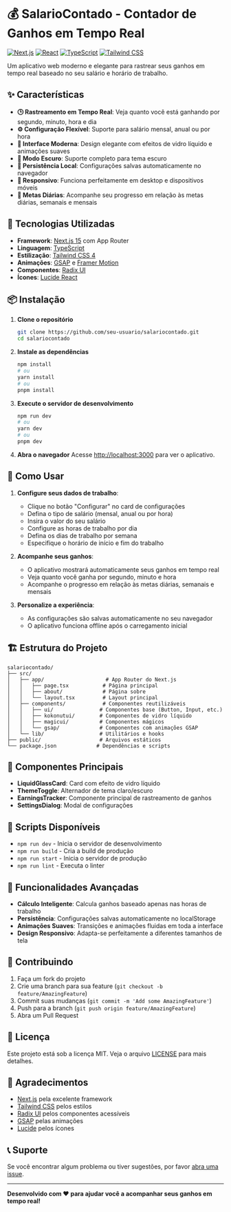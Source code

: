 # 💰 SalarioContado - Contador de Ganhos em Tempo Real

[![Next.js](https://img.shields.io/badge/Next.js-15.3.4-black?style=for-the-badge&logo=next.js)](https://nextjs.org/)
[![React](https://img.shields.io/badge/React-19.0.0-blue?style=for-the-badge&logo=react)](https://reactjs.org/)
[![TypeScript](https://img.shields.io/badge/TypeScript-5.0-blue?style=for-the-badge&logo=typescript)](https://www.typescriptlang.org/)
[![Tailwind CSS](https://img.shields.io/badge/Tailwind_CSS-4.0-38B2AC?style=for-the-badge&logo=tailwind-css)](https://tailwindcss.com/)

Um aplicativo web moderno e elegante para rastrear seus ganhos em tempo real baseado no seu salário e horário de trabalho.

## ✨ Características

- **🕒 Rastreamento em Tempo Real**: Veja quanto você está ganhando por segundo, minuto, hora e dia
- **⚙️ Configuração Flexível**: Suporte para salário mensal, anual ou por hora
- **🎨 Interface Moderna**: Design elegante com efeitos de vidro líquido e animações suaves
- **🌙 Modo Escuro**: Suporte completo para tema escuro
- **💾 Persistência Local**: Configurações salvas automaticamente no navegador
- **📱 Responsivo**: Funciona perfeitamente em desktop e dispositivos móveis
- **🎯 Metas Diárias**: Acompanhe seu progresso em relação às metas diárias, semanais e mensais

## 🚀 Tecnologias Utilizadas

- **Framework**: [Next.js 15](https://nextjs.org/) com App Router
- **Linguagem**: [TypeScript](https://www.typescriptlang.org/)
- **Estilização**: [Tailwind CSS 4](https://tailwindcss.com/)
- **Animações**: [GSAP](https://greensock.com/gsap/) e [Framer Motion](https://www.framer.com/motion/)
- **Componentes**: [Radix UI](https://www.radix-ui.com/)
- **Ícones**: [Lucide React](https://lucide.dev/)

## 📦 Instalação

1. **Clone o repositório**
   ```bash
   git clone https://github.com/seu-usuario/salariocontado.git
   cd salariocontado
   ```

2. **Instale as dependências**
   ```bash
   npm install
   # ou
   yarn install
   # ou
   pnpm install
   ```

3. **Execute o servidor de desenvolvimento**
   ```bash
   npm run dev
   # ou
   yarn dev
   # ou
   pnpm dev
   ```

4. **Abra o navegador**
   Acesse [http://localhost:3000](http://localhost:3000) para ver o aplicativo.

## 🎯 Como Usar

1. **Configure seus dados de trabalho**:
   - Clique no botão "Configurar" no card de configurações
   - Defina o tipo de salário (mensal, anual ou por hora)
   - Insira o valor do seu salário
   - Configure as horas de trabalho por dia
   - Defina os dias de trabalho por semana
   - Especifique o horário de início e fim do trabalho

2. **Acompanhe seus ganhos**:
   - O aplicativo mostrará automaticamente seus ganhos em tempo real
   - Veja quanto você ganha por segundo, minuto e hora
   - Acompanhe o progresso em relação às metas diárias, semanais e mensais

3. **Personalize a experiência**:
   - As configurações são salvas automaticamente no seu navegador
   - O aplicativo funciona offline após o carregamento inicial

## 🏗️ Estrutura do Projeto

```
salariocontado/
├── src/
│   ├── app/                    # App Router do Next.js
│   │   ├── page.tsx           # Página principal
│   │   ├── about/             # Página sobre
│   │   └── layout.tsx         # Layout principal
│   ├── components/            # Componentes reutilizáveis
│   │   ├── ui/               # Componentes base (Button, Input, etc.)
│   │   ├── kokonutui/        # Componentes de vidro líquido
│   │   ├── magicui/          # Componentes mágicos
│   │   └── gsap/             # Componentes com animações GSAP
│   └── lib/                  # Utilitários e hooks
├── public/                   # Arquivos estáticos
└── package.json             # Dependências e scripts
```

## 🎨 Componentes Principais

- **LiquidGlassCard**: Card com efeito de vidro líquido
- **ThemeToggle**: Alternador de tema claro/escuro
- **EarningsTracker**: Componente principal de rastreamento de ganhos
- **SettingsDialog**: Modal de configurações

## 🔧 Scripts Disponíveis

- `npm run dev` - Inicia o servidor de desenvolvimento
- `npm run build` - Cria a build de produção
- `npm run start` - Inicia o servidor de produção
- `npm run lint` - Executa o linter

## 🌟 Funcionalidades Avançadas

- **Cálculo Inteligente**: Calcula ganhos baseado apenas nas horas de trabalho
- **Persistência**: Configurações salvas automaticamente no localStorage
- **Animações Suaves**: Transições e animações fluidas em toda a interface
- **Design Responsivo**: Adapta-se perfeitamente a diferentes tamanhos de tela

## 🤝 Contribuindo

1. Faça um fork do projeto
2. Crie uma branch para sua feature (`git checkout -b feature/AmazingFeature`)
3. Commit suas mudanças (`git commit -m 'Add some AmazingFeature'`)
4. Push para a branch (`git push origin feature/AmazingFeature`)
5. Abra um Pull Request

## 📄 Licença

Este projeto está sob a licença MIT. Veja o arquivo [LICENSE](LICENSE) para mais detalhes.

## 🙏 Agradecimentos

- [Next.js](https://nextjs.org/) pela excelente framework
- [Tailwind CSS](https://tailwindcss.com/) pelos estilos
- [Radix UI](https://www.radix-ui.com/) pelos componentes acessíveis
- [GSAP](https://greensock.com/gsap/) pelas animações
- [Lucide](https://lucide.dev/) pelos ícones

## 📞 Suporte

Se você encontrar algum problema ou tiver sugestões, por favor [abra uma issue](https://github.com/seu-usuario/salariocontado/issues).

---

**Desenvolvido com ❤️ para ajudar você a acompanhar seus ganhos em tempo real!**
